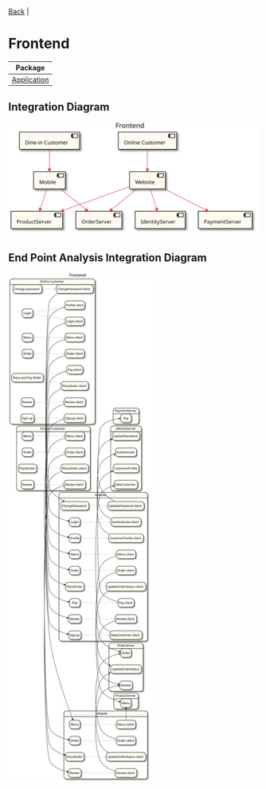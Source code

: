 

 [Back](../README.md) |  
# Frontend

| Package |
----|
[Application](Application/README.md)|

## Integration Diagram
<img src="integration.svg">

## End Point Analysis Integration Diagram
<img src="integrationepa.svg">

